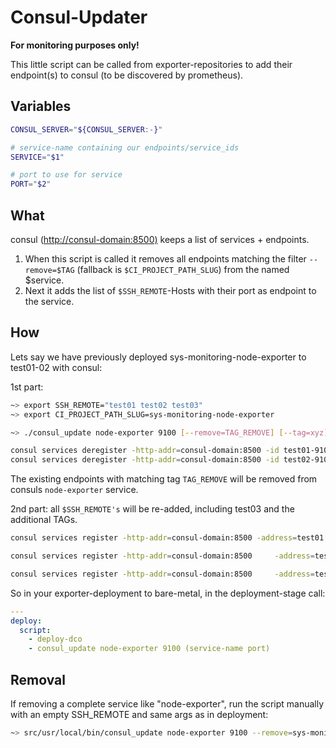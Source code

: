 <!-- markdownlint-disable MD013 -->
# Consul-Updater

**For monitoring purposes only!**

This little script can be called from exporter-repositories to add their
endpoint(s) to consul (to be discovered by prometheus).

## Variables

```bash
CONSUL_SERVER="${CONSUL_SERVER:-}"

# service-name containing our endpoints/service_ids
SERVICE="$1"

# port to use for service
PORT="$2"
```

## What

consul (<http://consul-domain:8500)> keeps a list of services + endpoints.

1. When this script is called it removes all endpoints matching the filter
  `--remove=$TAG` (fallback is `$CI_PROJECT_PATH_SLUG`) from the named $service.
2. Next it adds the list of `$SSH_REMOTE`-Hosts with their port as endpoint
  to the service.

## How

Lets say we have previously deployed sys-monitoring-node-exporter to test01-02
with consul:

1st part:

```bash
~> export SSH_REMOTE="test01 test02 test03"
~> export CI_PROJECT_PATH_SLUG=sys-monitoring-node-exporter

~> ./consul_update node-exporter 9100 [--remove=TAG_REMOVE] [--tag=xyz]*

consul services deregister -http-addr=consul-domain:8500 -id test01-9100
consul services deregister -http-addr=consul-domain:8500 -id test02-9100
```

The existing endpoints with matching tag `TAG_REMOVE` will be removed from
consuls `node-exporter` service.

2nd part:
all `$SSH_REMOTE's` will be re-added, including test03 and the additional TAGs.

```bash
consul services register -http-addr=consul-domain:8500 -address=test01 -id=test1-9100 -name=node-exporter -port=9100 -tag team-sys -tag sys-monitoring-node-exporter ...

consul services register -http-addr=consul-domain:8500     -address=test02     -id=test2-9100     -name=node-exporter     -port=9100     -tag team-sys     -tag sys-monitoring-node-exporter ...

consul services register -http-addr=consul-domain:8500     -address=test03     -id=test3-9100     -name=node-exporter     -port=9100     -tag team-sys     -tag sys-monitoring-node-exporter ...
```

So in your exporter-deployment to bare-metal, in the deployment-stage call:

```yaml
---
deploy:
  script:
    - deploy-dco
    - consul_update node-exporter 9100 (service-name port)
```

## Removal

If removing a complete service like "node-exporter", run the script manually
with an empty SSH_REMOTE and same args as in deployment:

```bash
~> src/usr/local/bin/consul_update node-exporter 9100 --remove=sys-monitoring-node-exporter
```
